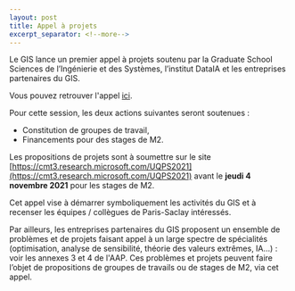 ```yaml
---
layout: post
title: Appel à projets
excerpt_separator: <!--more-->
---
```


Le GIS lance un premier appel à projets soutenu par la Graduate
School Sciences de l’Ingénierie et des Systèmes, l’institut DataIA
et les entreprises partenaires du GIS.

Vous pouvez retrouver l'appel [ici](/files/2021/AAP-2021.pdf).

<!--more-->

Pour cette session, les deux actions suivantes seront soutenues :
 *  Constitution de groupes de travail,
 *  Financements pour des stages de M2.


Les propositions de projets sont à soumettre sur le site
[https://cmt3.research.microsoft.com/UQPS2021](https://cmt3.research.microsoft.com/UQPS2021)
avant le **jeudi 4 novembre 2021** pour les stages de M2.

Cet appel vise à démarrer symboliquement les activités du GIS et à
recenser les équipes / collègues de Paris-Saclay intéressés.

Par ailleurs, les entreprises partenaires du GIS proposent un
ensemble de problèmes et de projets faisant appel à un large spectre
de spécialités (optimisation, analyse de sensibilité, théorie des
valeurs extrêmes, IA…) : voir les annexes 3 et 4 de l'AAP. Ces
problèmes et projets peuvent faire l’objet de propositions de
groupes de travails ou de stages de M2, via cet appel.
